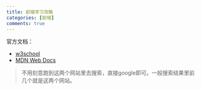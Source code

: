 ```yaml
---
title: 前端学习攻略
categories: [前端]
comments: true
---
```


官方文档：

- [w3school](http://www.w3school.com.cn/)
- [MDN Web Docs](https://developer.mozilla.org/zh-CN/)

> 不用刻意跑到这两个网站里去搜索，直接google即可。一般搜索结果里前几个就是这两个网站。